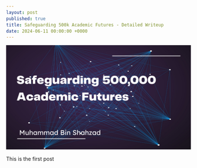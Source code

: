 ```yaml
---
layout: post
published: true
title: Safeguarding 500k Academic Futures - Detailed Writeup
date: 2024-06-11 00:00:00 +0000
---
```

![EdSec: Safeguarding 500k Academic Futures](/assets/images/EdSec-Safeguarding-500k-Academic-Futures.png)

This is the first post